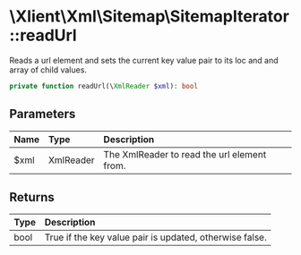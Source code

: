 # \\Xlient\\Xml\\Sitemap\\SitemapIterator::readUrl

Reads a url element and sets the current key value pair to its loc and and array of child values.

```php
private function readUrl(\XmlReader $xml): bool
```

## Parameters

| Name | Type | Description |
| :--- | :--- | :--- |
| $xml | XmlReader | The XmlReader to read the url element from. |

## Returns

| Type | Description |
| :--- | :--- |
| bool | True if the key value pair is updated, otherwise false. |